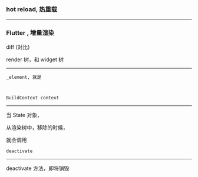 ### hot reload, 热重载

<hr>

### Flutter , 增量渲染

diff (对比)

render 树，和 widget 树

<hr>

```
_element, 就是



BuildContext context
```

<hr>

当 State 对象，

从渲染树中，移除的时候，

就会调用

`deactivate`

<hr>

deactivate 方法，即将销毁
